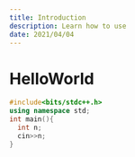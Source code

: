 ```yaml
---
title: Introduction
description: Learn how to use
date: 2021/04/04
---
```


# HelloWorld

```cpp
#include<bits/stdc++.h>
using namespace std;
int main(){
  int n;
  cin>>n;
}
```